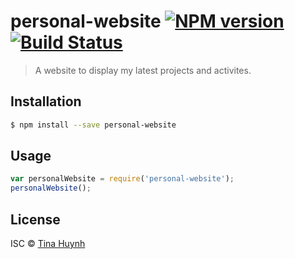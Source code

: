 # personal-website [![NPM version](https://badge.fury.io/js/personal-website.svg)](https://npmjs.org/package/personal-website) [![Build Status](https://travis-ci.org/tmchuynh/personal-website.svg?branch=master)](https://travis-ci.org/tmchuynh/personal-website)

> A website to display my latest projects and activites.

## Installation

```sh
$ npm install --save personal-website
```

## Usage

```js
var personalWebsite = require('personal-website');
personalWebsite();
```

## License

ISC © [Tina Huynh](https://github.com/tmchuynh)
